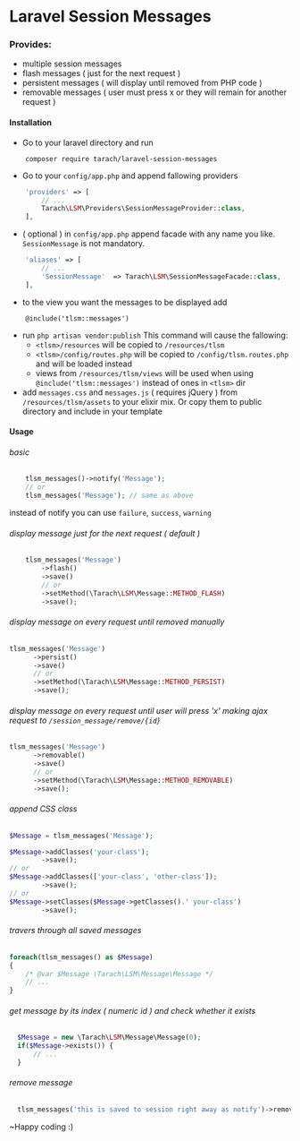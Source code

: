 # Laravel Session Messages
### Provides:
* multiple session messages
* flash messages ( just for the next request )
* persistent messages ( will display until removed from PHP code ) 
* removable messages ( user must press x or they will remain for another request ) 

#### Installation

* Go to your laravel directory and run
```
    composer require tarach/laravel-session-messages
```
* Go to your `config/app.php` and append fallowing providers
```php
    'providers' => [
        // ...
        Tarach\LSM\Providers\SessionMessageProvider::class,
    ],
```
* ( optional ) in `config/app.php` append facade with any name you like. `SessionMessage` is not mandatory.
```php
    'aliases' => [
        // ...
        'SessionMessage'  => Tarach\LSM\SessionMessageFacade::class,
    ],
```
* to the view you want the messages to be displayed add
```
    @include('tlsm::messages')
```
* run `php artisan vendor:publish` This command will cause the fallowing:
  - `<tlsm>/resources` will be copied to `/resources/tlsm`
  - `<tlsm>/config/routes.php` will be copied to `/config/tlsm.routes.php` and will be loaded instead
  - views from `/resources/tlsm/views` will be used when using `@include('tlsm::messages')` instead of ones in `<tlsm>` dir
* add `messages.css` and `messages.js` ( requires jQuery ) from `/resources/tlsm/assets` to your elixir mix. Or copy them to public directory and include in your template
#### Usage
###### basic
```php
    tlsm_messages()->notify('Message');
    // or
    tlsm_messages('Message'); // same as above
```
instead of notify you can use `failure`, `success`, `warning`

###### display message just for the next request ( default )
```php
    tlsm_messages('Message')
        ->flash()
        ->save()
        // or
        ->setMethod(\Tarach\LSM\Message::METHOD_FLASH) 
        ->save();
```

###### display message on every request until removed manually
```php
tlsm_messages('Message')
      ->persist()
      ->save()
      // or
      ->setMethod(\Tarach\LSM\Message::METHOD_PERSIST)
      ->save();
```

###### display message on every request until user will press 'x' making ajax request to `/session_message/remove/{id}`
```php
tlsm_messages('Message')
      ->removable()
      ->save()
      // or
      ->setMethod(\Tarach\LSM\Message::METHOD_REMOVABLE)
      ->save();
```
###### append CSS class
```php
$Message = tlsm_messages('Message');

$Message->addClasses('your-class');
        ->save();
// or
$Message->addClasses(['your-class', 'other-class']);
        ->save();
// or
$Message->setClasses($Message->getClasses().' your-class')
        ->save();
```
###### travers through all saved messages
```php
foreach(tlsm_messages() as $Message)
{
    /* @var $Message \Tarach\LSM\Message\Message */
    // ...
}
```
###### get message by its index ( numeric id ) and check whether it exists
```php
  $Message = new \Tarach\LSM\Message\Message(0);
  if($Message->exists()) {
      // ...
  }
```
###### remove message
```php
  tlsm_messages('this is saved to session right away as notify')->remove();
```

~Happy coding :)
